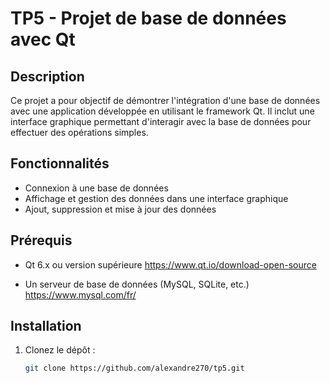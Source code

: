 # TP5 - Projet de base de données avec Qt

## Description
Ce projet a pour objectif de démontrer l'intégration d'une base de données avec une application développée en utilisant le framework Qt. Il inclut une interface graphique permettant d'interagir avec la base de données pour effectuer des opérations simples.

## Fonctionnalités
- Connexion à une base de données
- Affichage et gestion des données dans une interface graphique
- Ajout, suppression et mise à jour des données

## Prérequis
- Qt 6.x ou version supérieure
  https://www.qt.io/download-open-source

  
- Un serveur de base de données (MySQL, SQLite, etc.)
  https://www.mysql.com/fr/

## Installation
1. Clonez le dépôt :
   ```bash
   git clone https://github.com/alexandre270/tp5.git
